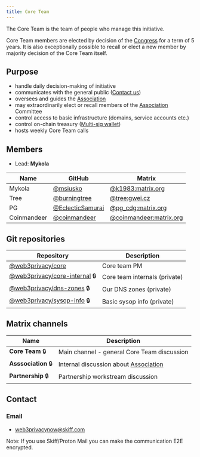 ```yaml
---
title: Core Team
---
```


The Core Team is the team of people who manage this initiative.

Core Team members are elected by decision of the [Congress](/congress) for a term of 5 years. It is also exceptionally possible to recall or elect a new member by majority decision of the Core Team itself.

## Purpose
* handle daily decision-making of initiative
* communicates with the general public ([Contact us](/contacts))
* oversees and guides the [Association](/association)
* may extraordinarily elect or recall members of the [Association](/association) Committee
* control access to basic infrastructure (domains, service accounts etc.)
* control on-chain treasury ([Multi-sig wallet](/core-team/multisig))
* hosts weekly Core Team calls

## Members

* Lead: **Mykola**

| Name | GitHub | Matrix |
| --- | --- | --- |
| Mykola | [@msiusko](https://github.com/msiusko) | [@k1983:matrix.org](https://matrix.to/#/@k1983:matrix.org/) |
| Tree | [@burningtree](https://github.com/burningtree) | [@tree:gwei.cz](https://matrix.to/#/@tree:gwei.cz) |
| PG | [@EclecticSamurai](https://github.com/EclecticSamurai) | [@pg_cdg:matrix.org](https://matrix.to/#/@pg_cdg:matrix.org) |
| Coinmandeer | [@coinmandeer](https://github.com/coinmandeer) | [@coinmandeer:matrix.org](https://matrix.to/#/@coinmandeer:matrix.org) | 

## Git repositories

| Repository | Description |
| --- | --- |
| [@web3privacy/core](https://github.com/web3privacy/core) | Core team PM | 
| [@web3privacy/core-internal](https://github.com/web3privacy/core-internal) 🔒 | Core team internals (private) | 
| [@web3privacy/dns-zones](https://github.com/web3privacy/dns-zones) 🔒 | Our DNS zones (private) | 
| [@web3privacy/sysop-info](https://github.com/web3privacy/sysop-info) 🔒 | Basic sysop info (private) | 

## Matrix channels

| Name | Description |
| --- | --- |
| **Core Team** 🔒 | Main channel - general Core Team discussion |
| **Asssociation** 🔒 | Internal discussion about [Association](/association/) |
| **Partnership** 🔒 | Partnership workstream discussion |

## Contact

### Email
* web3privacynow@skiff.com

Note: If you use Skiff/Proton Mail you can make the communication E2E encrypted.
